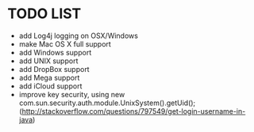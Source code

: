 # TODO LIST

* add Log4j logging on OSX/Windows
* make Mac OS X full support
* add Windows support
* add UNIX support
* add DropBox support
* add Mega support
* add iCloud support
* improve key security, using new com.sun.security.auth.module.UnixSystem().getUid(); 
(http://stackoverflow.com/questions/797549/get-login-username-in-java)
